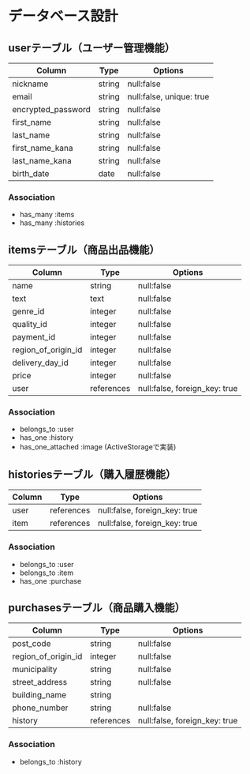 # データベース設計

## userテーブル（ユーザー管理機能）

| Column             | Type   | Options                  |
| ------------------ | ------ | ------------------------ |
| nickname           | string | null:false               |
| email              | string | null:false, unique: true |
| encrypted_password | string | null:false               |
| first_name         | string | null:false               |
| last_name          | string | null:false               |
| first_name_kana    | string | null:false               |
| last_name_kana     | string | null:false               |
| birth_date         | date   | null:false               |

### Association
- has_many :items
- has_many :histories

## itemsテーブル（商品出品機能）

| Column               | Type       | Options                       |
| -------------------- | ---------- | ----------------------------- |
| name                 | string     | null:false                    |
| text                 | text       | null:false                    |
| genre_id             | integer    | null:false                    |
| quality_id           | integer    | null:false                    |
| payment_id           | integer    | null:false                    |
| region_of_origin_id  | integer    | null:false                    |
| delivery_day_id      | integer    | null:false                    |
| price                | integer    | null:false                    |
| user                 | references | null:false, foreign_key: true |

### Association
- belongs_to :user
- has_one :history
- has_one_attached :image (ActiveStorageで実装)

## historiesテーブル（購入履歴機能）

| Column   | Type       | Options                       |
| -------- | ---------- | ----------------------------- |
| user     | references | null:false, foreign_key: true |
| item     | references | null:false, foreign_key: true |

### Association
- belongs_to :user
- belongs_to :item
- has_one :purchase

## purchasesテーブル（商品購入機能）

| Column               | Type       | Options                       |
| -------------------- | ---------- | ----------------------------- |
| post_code            | string     | null:false                    |
| region_of_origin_id  | integer    | null:false                    |
| municipality         | string     | null:false                    |
| street_address       | string     | null:false                    |
| building_name        | string     |                               |
| phone_number         | string     | null:false                    |
| history              | references | null:false, foreign_key: true |

### Association
- belongs_to :history